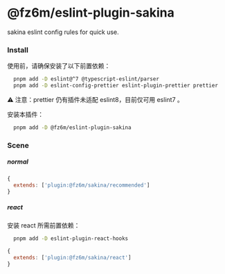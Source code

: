 # @fz6m/eslint-plugin-sakina

sakina eslint config rules for quick use.

### Install

使用前，请确保安装了以下前置依赖：

```bash
  pnpm add -D eslint@^7 @typescript-eslint/parser
  pnpm add -D eslint-config-prettier eslint-plugin-prettier prettier
```

⚠ 注意：prettier 仍有插件未适配 eslint8，目前仅可用 eslint7 。

安装本插件：

```bash
  pnpm add -D @fz6m/eslint-plugin-sakina
```

### Scene

##### normal

```js
{
  extends: ['plugin:@fz6m/sakina/recommended']
}
```

##### react

安装 react 所需前置依赖：

```bash
  pnpm add -D eslint-plugin-react-hooks
```

```js
{
  extends: ['plugin:@fz6m/sakina/react']
}
```
